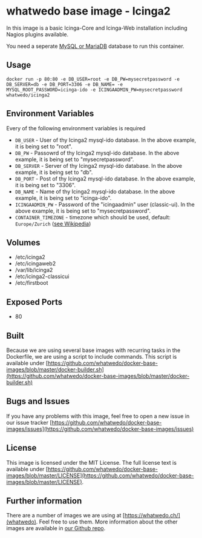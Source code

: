 # whatwedo base image - Icinga2

In this image is a basic Icinga-Core and Icinga-Web installation including Nagios plugins available. 

You need a seperate [MySQL or MariaDB](https://registry.hub.docker.com/u/whatwedo/mariadb/) database to run this container.

## Usage

```
docker run -p 80:80 -e DB_USER=root -e DB_PW=mysecretpassword -e DB_SERVER=db -e DB_PORT=3306 -e DB_NAME= -e MYSQL_ROOT_PASSWORD=icinga-ido -e ICINGAADMIN_PW=mysecretpassword whatwedo/icinga2
```

## Environment Variables

Every of the following environment variables is required

* `DB_USER` - User of thy Icinga2 mysql-ido database. In the above example, it is being set to "root".
* `DB_PW` - Passowrd of thy Icinga2 mysql-ido database. In the above example, it is being set to "mysecretpassword".
* `DB_SERVER` - Server of thy Icinga2 mysql-ido database. In the above example, it is being set to "db".
* `DB_PORT` - Post of thy Icinga2 mysql-ido database. In the above example, it is being set to "3306".
* `DB_NAME` - Name of thy Icinga2 mysql-ido database. In the above example, it is being set to "icinga-ido".
* `ICINGAADMIN_PW` - Password of the "icingaadmin" user (classic-ui). In the above example, it is being set to "mysecretpassword".
* `CONTAINER_TIMEZONE` - timezone which should be used, default: `Europe/Zurich` ([see Wikipedia](https://en.wikipedia.org/wiki/List_of_tz_database_time_zones))

## Volumes

* /etc/icinga2
* /etc/icingaweb2
* /var/lib/icinga2
* /etc/icinga2-classicui
* /etc/firstboot

## Exposed Ports

* 80

## Built

Because we are using several base images with recurring tasks in the Dockerfile, we are using a script to include commands. This script is available under [https://github.com/whatwedo/docker-base-images/blob/master/docker-builder.sh](https://github.com/whatwedo/docker-base-images/blob/master/docker-builder.sh)

## Bugs and Issues

If you have any problems with this image, feel free to open a new issue in our issue tracker [https://github.com/whatwedo/docker-base-images/issues](https://github.com/whatwedo/docker-base-images/issues)

## License

This image is licensed under the MIT License. The full license text is available under [https://github.com/whatwedo/docker-base-images/blob/master/LICENSE](https://github.com/whatwedo/docker-base-images/blob/master/LICENSE).

## Further information

There are a number of images we are using at [https://whatwedo.ch/](whatwedo). Feel free to use them. More information about the other images are available in [our Github repo](https://github.com/whatwedo/docker-base-images).